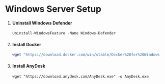 # Windows Server Setup

1. #### Uninstall Windows Defender

   ```powershell
   Uninstall-WindowsFeature -Name Windows-Defender
   ```

2. #### Install Docker

   ```powershell
   wget "https://download.docker.com/win/stable/Docker%20for%20Windows%20Installer.exe" -o Docker.exe
   ```

3. #### Install AnyDesk
   ```
   wget "https://download.anydesk.com/AnyDesk.exe" -o AnyDesk.exe
   ```
